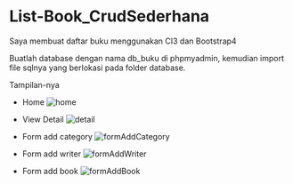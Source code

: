 # List-Book_CrudSederhana
Saya membuat daftar buku menggunakan CI3 dan Bootstrap4

Buatlah database dengan nama db_buku di phpmyadmin, kemudian import file sqlnya yang berlokasi pada folder database.

Tampilan-nya
- Home
![home](https://user-images.githubusercontent.com/83273893/118974298-dab0f900-b99c-11eb-9511-051a40ff6d38.png)

- View Detail
![detail](https://user-images.githubusercontent.com/83273893/118974348-edc3c900-b99c-11eb-9b90-70ddc9346862.png)

- Form add category
![formAddCategory](https://user-images.githubusercontent.com/83273893/118974574-3085a100-b99d-11eb-83c3-527a6985b836.png)

- Form add writer
![formAddWriter](https://user-images.githubusercontent.com/83273893/118974636-3e3b2680-b99d-11eb-9387-b4de8860559b.png)

- Form add book
![formAddBook](https://user-images.githubusercontent.com/83273893/118974405-ff0cd580-b99c-11eb-9721-4d7d2b16a304.png)
